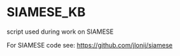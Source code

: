 # SIAMESE_KB
script used during work on SIAMESE

For SIAMESE code see: https://github.com/jlonij/siamese
